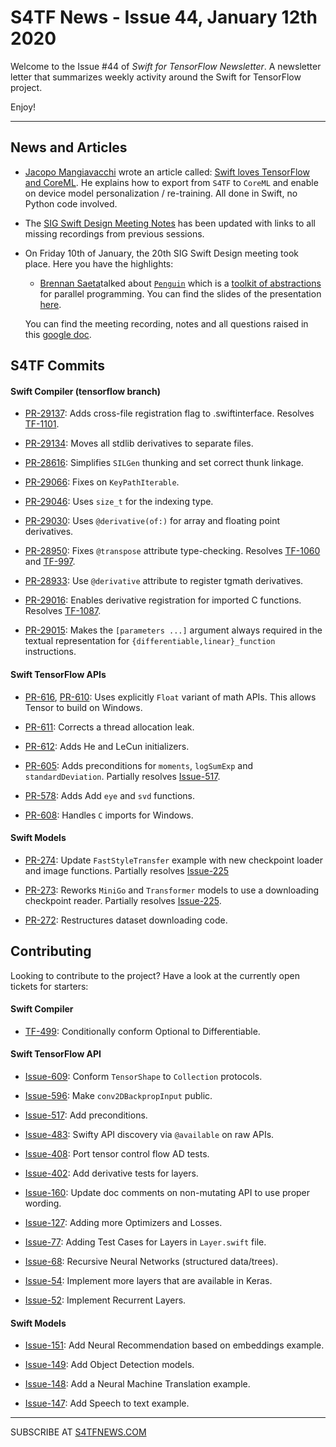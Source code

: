 
S4TF News - Issue 44, January 12th 2020
===================

Welcome to the Issue #44 of *Swift for TensorFlow Newsletter*. A newsletter letter that summarizes weekly activity around the Swift for TensorFlow project.

Enjoy!

---

## News and Articles

* [Jacopo Mangiavacchi](https://twitter.com/JacopoMangia) wrote an article called: [Swift loves TensorFlow and CoreML](https://medium.com/@JMangia/swift-loves-tensorflow-and-coreml-2a11da25d44). He explains how to export from `S4TF` to `CoreML` and enable on device model personalization / re-training. All done in Swift, no Python code involved.

* The [SIG Swift Design Meeting Notes](https://docs.google.com/document/d/1Fm56p5rV1t2Euh6WLtBFKGqI43ozC3EIjReyLk-LCLU/edit#heading=h.ybjihr2k1s4) has been updated with links to all missing recordings from previous sessions.

* On Friday 10th of January, the 20th SIG Swift Design meeting took place. Here you have the highlights:

    * [Brennan Saeta](https://twitter.com/bsaeta)talked about [`Penguin`](https://github.com/saeta/penguin) which is a [toolkit of abstractions](https://saeta.github.io/penguin/) for parallel programming. You can find the slides of the presentation [here](https://drive.google.com/file/d/1Mt8VRYvneo7zpVj70fgNGJ8br4-f2LmZ/view).


    You can find the meeting recording, notes  and all questions raised in this [google doc](https://docs.google.com/document/d/1Fm56p5rV1t2Euh6WLtBFKGqI43ozC3EIjReyLk-LCLU/edit#heading=h.ybjihr2k1s4).


## S4TF Commits

#### Swift Compiler (tensorflow branch)

* [PR-29137](https://github.com/apple/swift/pull/29137): Adds cross-file registration flag to .swiftinterface. Resolves [TF-1101](https://bugs.swift.org/browse/TF-1101).

* [PR-29134](https://github.com/apple/swift/pull/29134): Moves all stdlib derivatives to separate files.

* [PR-28616](https://github.com/apple/swift/pull/28616): Simplifies `SILGen` thunking and set correct thunk linkage.

* [PR-29066](https://github.com/apple/swift/pull/29066): Fixes on `KeyPathIterable`.

* [PR-29046](https://github.com/apple/swift/pull/29046): Uses `size_t` for the indexing type.

* [PR-29030](https://github.com/apple/swift/pull/29030): Uses `@derivative(of:)` for array and floating point derivatives.

* [PR-28950](): Fixes `@transpose` attribute type-checking. Resolves [TF-1060](https://bugs.swift.org/browse/TF-1060) and [TF-997](https://bugs.swift.org/browse/TF-997).

* [PR-28933](https://github.com/apple/swift/pull/28933): Use `@derivative` attribute to register tgmath derivatives. 

* [PR-29016](https://github.com/apple/swift/pull/29016): Enables derivative registration for imported C functions. Resolves [TF-1087](https://bugs.swift.org/browse/TF-1087).

* [PR-29015](https://github.com/apple/swift/pull/29015): Makes the `[parameters ...]` argument always required in the textual
representation for `{differentiable,linear}_function` instructions.

#### Swift TensorFlow APIs

* [PR-616](https://github.com/tensorflow/swift-apis/pull/616), [PR-610](https://github.com/tensorflow/swift-apis/pull/610): Uses explicitly `Float` variant of math APIs. This allows Tensor to build on Windows.

* [PR-611](https://github.com/tensorflow/swift-apis/pull/611): Corrects a thread allocation leak.

* [PR-612](https://github.com/tensorflow/swift-apis/pull/612): Adds He and LeCun initializers.

* [PR-605](https://github.com/tensorflow/swift-apis/pull/605): Adds preconditions for `moments`, `logSumExp` and `standardDeviation`. Partially resolves [Issue-517](https://github.com/tensorflow/swift-apis/issues/517).

* [PR-578](https://github.com/tensorflow/swift-apis/pull/578): Adds Add `eye` and `svd` functions.

* [PR-608](https://github.com/tensorflow/swift-apis/pull/608): Handles `C` imports for Windows.

#### Swift Models

* [PR-274](https://github.com/tensorflow/swift-models/pull/274): Update `FastStyleTransfer` example with new checkpoint loader and image functions. Partially resolves [Issue-225](https://github.com/tensorflow/swift-models/issues/225)

* [PR-273](https://github.com/tensorflow/swift-models/pull/273): Reworks `MiniGo` and `Transformer` models to use a downloading checkpoint reader. Partially resolves [Issue-225](https://github.com/tensorflow/swift-models/issues/225).

* [PR-272](https://github.com/tensorflow/swift-models/pull/272): Restructures dataset downloading code.

## Contributing

Looking to contribute to the project? Have a look at the currently open tickets for starters:

#### Swift Compiler

* [TF-499](https://bugs.swift.org/browse/TF-499): Conditionally conform Optional to Differentiable.

#### Swift TensorFlow API

* [Issue-609](https://github.com/tensorflow/swift-apis/issues/609): Conform `TensorShape` to `Collection` protocols.

* [Issue-596](https://github.com/tensorflow/swift-apis/issues/596): Make `conv2DBackpropInput` public.

* [Issue-517](https://github.com/tensorflow/swift-apis/issues/517): Add preconditions. 

* [Issue-483](https://github.com/tensorflow/swift-apis/issues/483): Swifty API discovery via `@available` on raw APIs.

* [Issue-408](https://github.com/tensorflow/swift-apis/issues/408): Port tensor control flow AD tests.

* [Issue-402](https://github.com/tensorflow/swift-apis/issues/402): Add derivative tests for layers.

* [Issue-160](https://github.com/tensorflow/swift-apis/issues/160): Update doc comments on non-mutating API to use proper wording.

* [Issue-127](https://github.com/tensorflow/swift-apis/issues/127): Adding more Optimizers and Losses.

* [Issue-77](https://github.com/tensorflow/swift-apis/issues/77):  Adding Test Cases for Layers in `Layer.swift` file.

* [Issue-68](https://github.com/tensorflow/swift-apis/issues/68): Recursive Neural Networks (structured data/trees).

* [Issue-54](https://github.com/tensorflow/swift-apis/issues/54): Implement more layers that are available in Keras.

* [Issue-52](https://github.com/tensorflow/swift-apis/issues/52): Implement Recurrent Layers.

#### Swift Models

* [Issue-151](https://github.com/tensorflow/swift-models/issues/151): Add Neural Recommendation based on embeddings example.

* [Issue-149](https://github.com/tensorflow/swift-models/issues/149): Add Object Detection models.

* [Issue-148](https://github.com/tensorflow/swift-models/issues/148): Add a Neural Machine Translation example. 

* [Issue-147](https://github.com/tensorflow/swift-models/issues/147): Add Speech to text example.

---

SUBSCRIBE AT [S4TFNEWS.COM](https://www.s4tfnews.com/)

